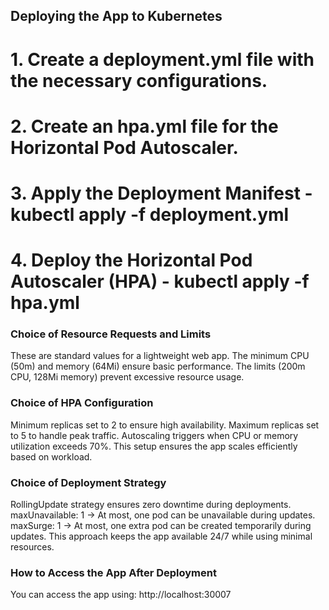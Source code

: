 ## Deploying the App to Kubernetes
# 1. Create a deployment.yml file with the necessary configurations.
# 2. Create an hpa.yml file for the Horizontal Pod Autoscaler.
# 3. Apply the Deployment Manifest - kubectl apply -f deployment.yml
# 4. Deploy the Horizontal Pod Autoscaler (HPA) - kubectl apply -f hpa.yml

### Choice of Resource Requests and Limits
These are standard values for a lightweight web app. The minimum CPU (50m) and memory (64Mi) ensure basic performance. The limits (200m CPU, 128Mi memory) prevent excessive resource usage.

### Choice of HPA Configuration
Minimum replicas set to 2 to ensure high availability. Maximum replicas set to 5 to handle peak traffic. Autoscaling triggers when CPU or memory utilization exceeds 70%. This setup ensures the app scales efficiently based on workload.

### Choice of Deployment Strategy
RollingUpdate strategy ensures zero downtime during deployments. maxUnavailable: 1 → At most, one pod can be unavailable during updates. maxSurge: 1 → At most, one extra pod can be created temporarily during updates. This approach keeps the app available 24/7 while using minimal resources.

### How to Access the App After Deployment
You can access the app using: http://localhost:30007